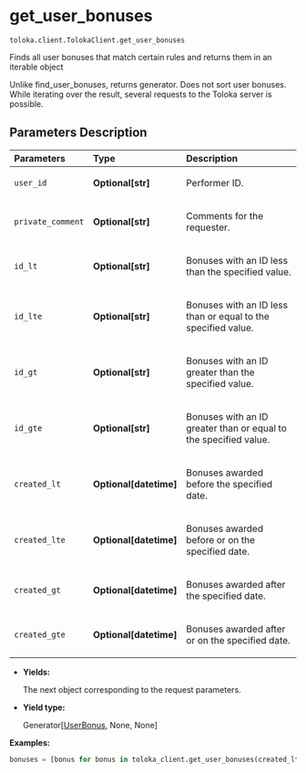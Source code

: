 # get_user_bonuses
`toloka.client.TolokaClient.get_user_bonuses`

Finds all user bonuses that match certain rules and returns them in an iterable object


Unlike find_user_bonuses, returns generator. Does not sort user bonuses.
While iterating over the result, several requests to the Toloka server is possible.

## Parameters Description

| Parameters | Type | Description |
| :----------| :----| :-----------|
`user_id`|**Optional\[str\]**|<p>Performer ID.</p>
`private_comment`|**Optional\[str\]**|<p>Comments for the requester.</p>
`id_lt`|**Optional\[str\]**|<p>Bonuses with an ID less than the specified value.</p>
`id_lte`|**Optional\[str\]**|<p>Bonuses with an ID less than or equal to the specified value.</p>
`id_gt`|**Optional\[str\]**|<p>Bonuses with an ID greater than the specified value.</p>
`id_gte`|**Optional\[str\]**|<p>Bonuses with an ID greater than or equal to the specified value.</p>
`created_lt`|**Optional\[datetime\]**|<p>Bonuses awarded before the specified date.</p>
`created_lte`|**Optional\[datetime\]**|<p>Bonuses awarded before or on the specified date.</p>
`created_gt`|**Optional\[datetime\]**|<p>Bonuses awarded after the specified date.</p>
`created_gte`|**Optional\[datetime\]**|<p>Bonuses awarded after or on the specified date.</p>

* **Yields:**

  The next object corresponding to the request parameters.

* **Yield type:**

  Generator\[[UserBonus](toloka.client.user_bonus.UserBonus.md), None, None\]

**Examples:**

```python
bonuses = [bonus for bonus in toloka_client.get_user_bonuses(created_lt='2021-06-01T00:00:00')]
```
